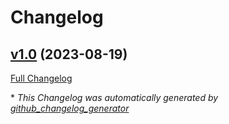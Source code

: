 # Changelog

## [v1.0](https://github.com/smilz0/Left4Lib/tree/v1.0) (2023-08-19)

[Full Changelog](https://github.com/smilz0/Left4Lib/compare/c24032025ea4daf3e37dbe008e17ae57a2f44a40...v1.0)



\* *This Changelog was automatically generated by [github_changelog_generator](https://github.com/github-changelog-generator/github-changelog-generator)*
